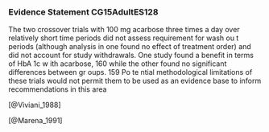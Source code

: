 ### Evidence Statement CG15AdultES128
The two crossover trials with 100 mg acarbose three times a day over relatively short time periods did not assess requirement for wash ou t periods (although analysis in one found no effect of treatment order) and did not account for study withdrawals. One study found a benefit in terms of HbA 1c w ith acarbose, 160 while the other found no significant differences between gr oups. 159 Po te ntial methodological limitations of these trials would not permit them to be used as an evidence base to inform recommendations in this area



[@Viviani_1988]

[@Marena_1991]
